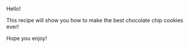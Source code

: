 Hello! 

This recipe will show you how to make the best chocolate chip cookies ever! 

Hope you enjoy!